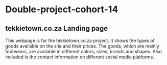 # Double-project-cohort-14

## tekkietown.co.za Landing page

This webpage is for the tekkietown.co.za project. It shows the types of goods available on the site and their prices. The goods, which are mainly footwears, are available in different colors, sizes, brands and shapes. Also included is the contact information on different social media platforms.
